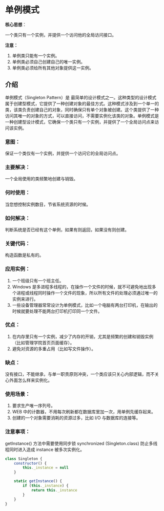 # 单例模式

**核心思想**：

一个类只有一个实例，并提供一个访问他的全局访问接口。

**注意：**

1. 单例类只能有一个实例。
2. 单例类必须自己创建自己的唯一实例。
3. 单例类必须给所有其他对象提供这一实例。

## 介绍

单例模式（Singleton Pattern）是
最简单的设计模式之一。这种类型的设计模式属于创建型模式，它提供了一种创建对象的最佳方式。这种模式涉及到一个单一的类，该类负责创建自己的对象，同时确保只有单个对象被创建。这个类提供了一种访问其唯一的对象的方式，可以直接访问，不需要实例化该类的对象。单例模式是一种创建型设计模式，它确保一个类只有一个实例，并提供了一个全局访问点来访问该实例。

### 意图：

保证一个类仅有一个实例，并提供一个访问它的全局访问点。

### 主要解决：

一个全局使用的类频繁地创建与销毁。

### 何时使用：

当您想控制实例数目，节省系统资源的时候。

### 如何解决：

判断系统是否已经有这个单例，如果有则返回，如果没有则创建。

### 关键代码：

构造函数是私有的。

### 应用实例：

1. 一个班级只有一个班主任。
2. Windows 是多进程多线程的，在操作一个文件的时候，就不可避免地出现多个进程或线程同时操作一个文件的现象，所以所有文件的处理必须通过唯一的实例来进行。
3. 一些设备管理器常常设计为单例模式，比如一个电脑有两台打印机，在输出的时候就要处理不能两台打印机打印同一个文件。

### 优点：

1. 在内存里只有一个实例，减少了内存的开销，尤其是频繁的创建和销毁实例（比如管理学院首页页面缓存）。
2. 避免对资源的多重占用（比如写文件操作）。

### 缺点：

没有接口，不能继承，与单一职责原则冲突，一个类应该只关心内部逻辑，而不关心外面怎么样来实例化。

### 使用场景：

1. 要求生产唯一序列号。
2. WEB 中的计数器，不用每次刷新都在数据库里加一次，用单例先缓存起来。
3. 创建的一个对象需要消耗的资源过多，比如 I/O 与数据库的连接等。

### 注意事项：

getInstance() 方法中需要使用同步锁 synchronized (Singleton.class) 防止多线程同时进入造成 instance 被多次实例化。

```js
class Singleton {
    constructor() {
        this._instance = null
    }

    static getInstance() {
        if (this._instance) {
            return this._instance
        }
    }
}
```